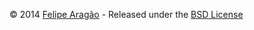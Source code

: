 © 2014 [Felipe Aragão](https://github.com/f03lipe) - Released under the [BSD License](https://raw.github.com/f03lipe/qilabs/master/LICENSE)
